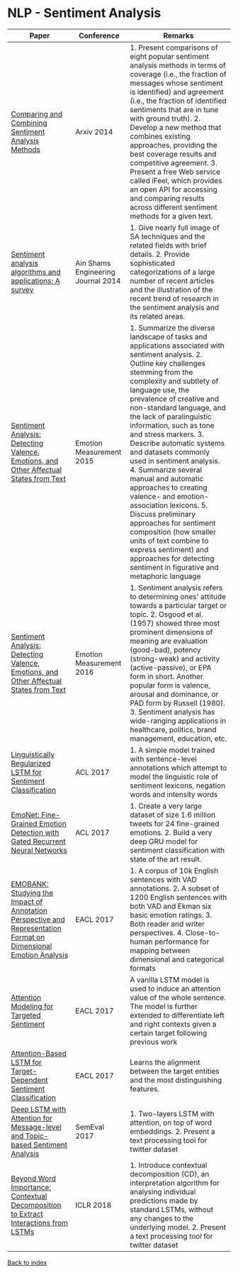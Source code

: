 # NLP - Sentiment Analysis
|Paper|Conference|Remarks
|--|--|--|
|[Comparing and Combining Sentiment Analysis Methods](https://arxiv.org/abs/1406.0032)|Arxiv 2014|1. Present comparisons of eight popular sentiment analysis methods in terms of coverage (i.e., the fraction of messages whose sentiment is identified) and agreement (i.e., the fraction of identified sentiments that are in tune with ground truth). 2. Develop a new method that combines existing approaches, providing the best coverage results and competitive agreement. 3. Present a free Web service called iFeel, which provides an open API for accessing and comparing results across different sentiment methods for a given text.|
|[Sentiment analysis algorithms and applications: A survey](https://www.sciencedirect.com/science/article/pii/S2090447914000550)|Ain Shams Engineering Journal 2014|1. Give nearly full image of SA techniques and the related fields with brief details. 2. Provide sophisticated categorizations of a large number of recent articles and the illustration of the recent trend of research in the sentiment analysis and its related areas.|
|[Sentiment Analysis: Detecting Valence, Emotions, and Other Affectual States from Text](https://www.sciencedirect.com/science/article/pii/B9780081005088000096)|Emotion Measurement 2015|1. Summarize the diverse landscape of tasks and applications associated with sentiment analysis. 2. Outline key challenges stemming from the complexity and subtlety of language use, the prevalence of creative and non-standard language, and the lack of paralinguistic information, such as tone and stress markers. 3. Describe automatic systems and datasets commonly used in sentiment analysis. 4. Summarize several manual and automatic approaches to creating valence- and emotion-association lexicons. 5. Discuss preliminary approaches for sentiment composition (how smaller units of text combine to express sentiment) and approaches for detecting sentiment in figurative and metaphoric language|
|[Sentiment Analysis: Detecting Valence, Emotions, and Other Affectual States from Text](https://www.sciencedirect.com/science/article/pii/B9780081005088000096)|Emotion Measurement 2016|1.  Sentiment analysis refers to determining ones' attitude towards a particular target or topic. 2. Osgood et al. (1957) showed three most prominent dimensions of meaning are evaluation (good-bad), potency (strong-weak) and activity (active-passive), or EPA form in short. Another popular form is valence, arousal and dominance, or PAD form by Russell (1980). 3. Sentiment analysis has wide-ranging applications in healthcare, politics, brand management, education, etc.|
|[Linguistically Regularized LSTM for Sentiment Classification](http://www.aclweb.org/anthology/P17-1154)|ACL 2017| 1. A simple model trained with sentence-level annotations which attempt to model the linguistic role of sentiment lexicons, negation words and intensity words|
|[EmoNet: Fine-Grained Emotion Detection with Gated Recurrent Neural Networks](http://www.aclweb.org/anthology/P17-1067)|ACL 2017| 1. Create a very large dataset of size 1.6 million tweets for 24 fine-grained emotions. 2. Build a very deep GRU model for sentiment classification with state of the art result.|
|[EMOBANK: Studying the Impact of Annotation Perspective and Representation Format on Dimensional Emotion Analysis](http://aclweb.org/anthology/E17-2092)|EACL 2017| 1. A corpus of 10k English sentences with VAD annotations. 2. A subset of 1200 English sentences with both VAD and Ekman six basic emotion ratings. 3. Both reader and writer perspectives. 4. Close-to-human performance for mapping between dimensional and categorical formats|
|[Attention Modeling for Targeted Sentiment](http://leoncrashcode.github.io/Documents/EACL2017.pdf)|EACL 2017| A vanilla LSTM model is used to induce an attention value of the whole sentence. The model is further extended to differentiate left and right contexts given a certain target following previous work|
|[Attention-Based LSTM for Target-Dependent Sentiment Classification](http://leoncrashcode.github.io/Documents/EACL2017.pdf)|EACL 2017| Learns the alignment between the target entities and the most distinguishing features.|
|[Deep LSTM with Attention for Message-level and Topic-based Sentiment Analysis](http://aclweb.org/anthology/S17-2126)|SemEval 2017| 1. Two-layers LSTM with attention, on top of word embeddings. 2. Present a text processing tool for twitter dataset|
|[Beyond Word Importance: Contextual Decomposition to Extract Interactions from LSTMs](https://arxiv.org/pdf/1801.05453)|ICLR 2018| 1. Introduce contextual decomposition (CD), an interpretation algorithm for analysing individual predictions made by standard LSTMs, without any changes to the underlying model. 2. Present a text processing tool for twitter dataset|

[Back to index](../README.md)

<!--stackedit_data:
eyJoaXN0b3J5IjpbNTg4MTc1NTg4LDc2NDA4Mjg3Nl19
-->